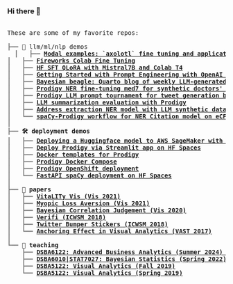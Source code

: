 ### Hi there 👋

<pre style="font-family:Menlo,'DejaVu Sans Mono',consolas,'Courier New',monospace">

These are some of my favorite repos:

<span style="color: #808080; text-decoration-color: #808080">┣━━ </span>🤖 llm/ml/nlp demos
  <span style="color: #808080; text-decoration-color: #808080">┃   ┣━━ </span><span style="font-weight: bold"><a href="https://github.com/wesslen/modal-examples">Modal examples: `axolotl` fine tuning and applications (WIP)</a>
<span style="color: #808080; text-decoration-color: #808080">┃   ┣━━ </span><span style="font-weight: bold"><a href="https://gist.github.com/wesslen/9d3fa58d511bd562170d56162216355a">Fireworks Colab Fine Tuning</a>
<span style="color: #808080; text-decoration-color: #808080">┃   ┣━━ </span><span style="font-weight: bold"><a href="https://gist.github.com/wesslen/fbd696cef602e9cc51de634eed444367">HF SFT QLoRA with Mistral7B and Colab T4</a>
<span style="color: #808080; text-decoration-color: #808080">┃   ┣━━ </span><span style="font-weight: bold"><a href="https://gist.github.com/wesslen/00fad183a037559059464a09f32b1e0a">Getting Started with Prompt Engineering with OpenAI API</a>
<span style="color: #808080; text-decoration-color: #808080">┃   ┣━━ </span><span style="font-weight: bold"><a href="https://github.com/wesslen/bayesian-beagle">Bayesian beagle: Quarto blog of weekly LLM-generated summaries of Arxiv preprints</a>
<span style="color: #808080; text-decoration-color: #808080">┃   ┣━━ </span><span style="font-weight: bold"><a href="https://github.com/wesslen/prodigy-med7-ner-finetuning">Prodigy NER fine-tuning med7 for synthetic doctors' notes</a>
<span style="color: #808080; text-decoration-color: #808080">┃   ┣━━ </span><span style="font-weight: bold"><a href="https://github.com/wesslen/prodigy-llm-tweets-tournament">Prodigy LLM prompt tournament for tweet generation by topic</a>
<span style="color: #808080; text-decoration-color: #808080">┃   ┣━━ </span><span style="font-weight: bold"><a href="https://github.com/wesslen/prodigy-llm-tweets-tournament">LLM summarization evaluation with Prodigy</a>
<span style="color: #808080; text-decoration-color: #808080">┃   ┣━━ </span><span style="font-weight: bold"><a href="https://github.com/wesslen/prodigy-llm-address-extraction">Address extraction NER model with LLM synthetic data and Prodigy</a>
<span style="color: #808080; text-decoration-color: #808080">┃   ┗━━ </span><span style="font-weight: bold"><a href="https://github.com/wesslen/spacy-ecfr-ner">spaCy-Prodigy workflow for NER Citation model on eCFR Banking Regulation</a>
<span style="color: #808080; text-decoration-color: #808080">┃   </span>
<span style="color: #808080; text-decoration-color: #808080">┣━━ </span>🛠️ deployment demos
<span style="color: #808080; text-decoration-color: #808080">┃   ┣━━ </span><span style="font-weight: bold"><a href="https://github.com/wesslen/huggingface-sagemaker-snowflake-deployment">Deploying a Huggingface model to AWS SageMaker with Snowflake connector</a>
<span style="color: #808080; text-decoration-color: #808080">┃   ┣━━ </span><span style="font-weight: bold"><a href="https://github.com/wesslen/prodigy-hf-spaces-app">Deploy Prodigy via Streamlit app on HF Spaces</a>
<span style="color: #808080; text-decoration-color: #808080">┃   ┣━━ </span><span style="font-weight: bold"><a href="https://github.com/wesslen/prodigy-docker-templates">Docker templates for Prodigy</a>
<span style="color: #808080; text-decoration-color: #808080">┃   ┣━━ </span><span style="font-weight: bold"><a href="https://github.com/wesslen/prodigy-docker-compose">Prodigy Docker Compose</a>
<span style="color: #808080; text-decoration-color: #808080">┃   ┣━━ </span><span style="font-weight: bold"><a href="https://github.com/wesslen/prodigy-openshift">Prodigy OpenShift deployment</a>
<span style="color: #808080; text-decoration-color: #808080">┃   ┗━━ </span><span style="font-weight: bold"><a href="https://github.com/wesslen/spacy-fastapi-ceo-uncertainty">FastAPI spaCy deployment on HF Spaces</a>
<span style="color: #808080; text-decoration-color: #808080">┃   </span>
<span style="color: #808080; text-decoration-color: #808080">┣━━ </span>📄 papers
<span style="color: #808080; text-decoration-color: #808080">┃   ┣━━ </span><span style="font-weight: bold"><a href="https://github.com/vitality-vis">VitaLITy Vis (Vis 2021)</a>
<span style="color: #808080; text-decoration-color: #808080">┃   ┣━━ </span><span style="font-weight: bold"><a href="https://github.com/wesslen/myopic-loss-aversion-vis-2021">Myopic Loss Aversion (Vis 2021)</a>
<span style="color: #808080; text-decoration-color: #808080">┃   ┣━━ </span><span style="font-weight: bold"><a href="https://github.com/wesslen/bayesian-correlation-judgement-vis-2020">Bayesian Correlation Judgement (Vis 2020)</a>
<span style="color: #808080; text-decoration-color: #808080">┃   ┣━━ </span><span style="font-weight: bold"><a href="https://github.com/wesslen/verifi-icwsm-2018">Verifi (ICWSM 2018)</a>
<span style="color: #808080; text-decoration-color: #808080">┃   ┣━━ </span><span style="font-weight: bold"><a href="https://github.com/wesslen/twitter-bumper-sticker-icwsm2018">Twitter Bumper Stickers (ICWSM 2018)</a>
<span style="color: #808080; text-decoration-color: #808080">┃   ┗━━ </span><span style="font-weight: bold"><a href="https://github.com/wesslen/vast2017-anchoringeffect">Anchoring Effect in Visual Analytics (VAST 2017)</a>
<span style="color: #808080; text-decoration-color: #808080">┃   </span>
<span style="color: #808080; text-decoration-color: #808080">┗━━ </span>💬 teaching
<span style="color: #808080; text-decoration-color: #808080">    ┣━━ </span><span style="font-weight: bold"><a href="https://github.com/wesslen/dsba6211-summer2024">DSBA6122: Advanced Business Analytics (Summer 2024) Notebooks</a>
<span style="color: #808080; text-decoration-color: #808080">    ┣━━ </span><span style="font-weight: bold"><a href="https://github.com/wesslen/dsba6010-spring2022">DSBA6010|STAT7027: Bayesian Statistics (Spring 2022)</a>
<span style="color: #808080; text-decoration-color: #808080">    ┣━━ </span><span style="font-weight: bold"><a href="https://github.com/wesslen/dsba5122-fall2019">DSBA5122: Visual Analytics (Fall 2019)</a>
<span style="color: #808080; text-decoration-color: #808080">    ┗━━ </span><span style="font-weight: bold"><a href="https://github.com/wesslen/dsba5122-spring2019">DSBA5122: Visual Analytics (Spring 2019)</a>

</pre>
